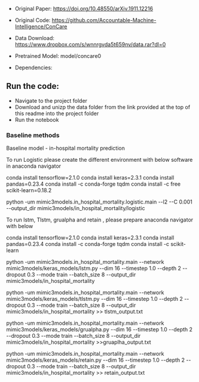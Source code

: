 * Original Paper: https://doi.org/10.48550/arXiv.1911.12216
* Original Code: https://github.com/Accountable-Machine-Intelligence/ConCare
* Data Download: https://www.dropbox.com/s/wnnrgvda5t659nv/data.rar?dl=0
* Pretrained Model: model/concare0


* Dependencies:

## Run the code:

* Navigate to the project folder
* Download and unizp the data folder from the link provided at the top of this readme into the project folder
* Run the notebook

### Baseline methods 


Baseline model - in-hospital mortality prediction 
   
To run Logistic please create the different environment with below software in anaconda navigator 

conda install tensorflow=2.1.0
conda install keras=2.3.1
conda install pandas=0.23.4
conda install -c conda-forge tqdm
conda install -c free scikit-learn=0.18.2

python -um mimic3models.in_hospital_mortality.logistic.main --l2 --C 0.001 --output_dir mimic3models/in_hospital_mortality/logistic

To run lstm, Tlstm, grualpha and retain , please prepare anaconda navigator with below 

conda install tensorflow=2.1.0
conda install keras=2.3.1
conda install pandas=0.23.4
conda install -c conda-forge tqdm
conda install -c scikit-learn

python -um mimic3models.in_hospital_mortality.main --network mimic3models/keras_models/lstm.py --dim 16 --timestep 1.0 --depth 2 --dropout 0.3 --mode train --batch_size 8 --output_dir mimic3models/in_hospital_mortality

python -um mimic3models.in_hospital_mortality.main --network mimic3models/keras_models/tlstm.py --dim 16 --timestep 1.0 --depth 2 --dropout 0.3 --mode train --batch_size 8 --output_dir mimic3models/in_hospital_mortality >> tlstm_output.txt

python -um mimic3models.in_hospital_mortality.main --network mimic3models/keras_models/grualpha.py --dim 16 --timestep 1.0 --depth 2 --dropout 0.3 --mode train --batch_size 8 --output_dir mimic3models/in_hospital_mortality >>gruaplha_output.txt

python -um mimic3models.in_hospital_mortality.main --network mimic3models/keras_models/retain.py --dim 16 --timestep 1.0 --depth 2 --dropout 0.3 --mode train --batch_size 8 --output_dir mimic3models/in_hospital_mortality >> retain_output.txt